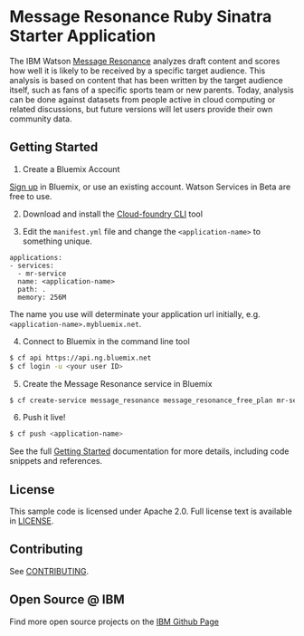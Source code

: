 # Message Resonance Ruby Sinatra Starter Application

  The IBM Watson [Message Resonance][message_resonance] analyzes draft content and scores how well it is likely to be received by a specific target audience. This analysis is based on content that has been written by the target audience itself, such as fans of a specific sports team or new parents. Today, analysis can be done against datasets from people active in cloud computing or related discussions, but future versions will let users provide their own community data.

## Getting Started

1. Create a Bluemix Account

  [Sign up][sign_up] in Bluemix, or use an existing account. Watson Services in Beta are free to use.

2. Download and install the [Cloud-foundry CLI][cloud_foundry] tool

3. Edit the `manifest.yml` file and change the `<application-name>` to something unique.
  ```none
  applications:
  - services:
    - mr-service
    name: <application-name>
    path: .
    memory: 256M
  ```
  The name you use will determinate your application url initially, e.g. `<application-name>.mybluemix.net`.

4. Connect to Bluemix in the command line tool
  ```sh
  $ cf api https://api.ng.bluemix.net
  $ cf login -u <your user ID>
  ```

5. Create the Message Resonance service in Bluemix
  ```sh
  $ cf create-service message_resonance message_resonance_free_plan mr-service
  ```

6. Push it live!
  ```sh
  $ cf push <application-name>
  ```

See the full [Getting Started][getting_started] documentation for more details, including code snippets and references.

## License

  This sample code is licensed under Apache 2.0. Full license text is available in [LICENSE](LICENSE).

## Contributing

  See [CONTRIBUTING](CONTRIBUTING.md).

## Open Source @ IBM
  Find more open source projects on the [IBM Github Page](http://ibm.github.io/)

[message_resonance]: http://www.ibm.com/smarterplanet/us/en/ibmwatson/developercloud/doc/mrapi/
[cloud_foundry]: https://github.com/cloudfoundry/cli
[getting_started]: http://www.ibm.com/smarterplanet/us/en/ibmwatson/developercloud/doc/getting_started/
[sign_up]: https://apps.admin.ibmcloud.com/manage/trial/bluemix.html?cm_mmc=WatsonDeveloperCloud-_-LandingSiteGetStarted-_-x-_-CreateAnAccountOnBluemixCLI